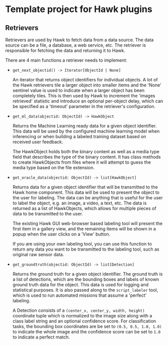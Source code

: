 # Template project for Hawk plugins

## Retrievers

Retrievers are used by Hawk to fetch data from a data source. The data source
can be a file, a database, a web service, etc. The retriever is responsible for
fetching the data and returning it to Hawk.

There are 4 main functions a retriever needs to implement:

- `get_next_objectid() -> Iterator[ObjectId | None]`

   An iterator that returns object identifiers for individual objects. A lot of
   the Hawk retrievers tile a larger object into smaller items and the 'None'
   sentinel value is used to indicate when a larger object has been completely
   tiles. This is then used by Hawk to increment the 'images retrieved'
   statistic and introduce an optional per-object delay, which can be specified
   as a 'timeout' parameter in the retriever's configuration.

- `get_ml_data(objectid: ObjectId) -> HawkObject`

   Returns the Machine Learning ready data for a given object identifier. This
   data will be used by the configured machine learning model when inferencing
   or when building a labeled training dataset based on received user feedback.

   The HawkObject holds both the binary content as well as a media type field
   that describes the type of the binary content. It has class methods to create
   HawkObjects from files where it will attempt to guess the media type based
   on the file extension.

- `get_oracle_data(objectid: ObjectId) -> list[HawkObject]`

   Returns data for a given object identifier that will be transmitted to the
   Hawk home component. This data will be used to present the object to the user
   for labeling. The data can be anything that is useful for the user to label
   the object, e.g. an image, a video, a text, etc. The data is returned as a
   list of HawkObjects, which allows for multiple pieces of data to be
   transmitted to the user.

   The existing Hawk GUI web-browser based labeling tool will present the first
   item in a gallery view, and the remaining items will be shown in a popup
   when the user clicks on a 'View' button.

   If you are using your own labeling tool, you can use this function to return
   any data you want to be transmitted to the labeling tool, such as original
   raw sensor data.

- `get_groundtruth(objectid: ObjectId) -> list[Detection]`

   Returns the ground truth for a given object identifier. The ground truth is
   a list of detections, which are the bounding boxes and labels of known ground
   truth data for the object. This data is used for logging and statistical
   purposes. It is also passed along to the `script_labeler` tool, which is
   used to run automated missions that assume a 'perfect' labeling.

   A Detection consists of a `(center_x, center_y, width, height)` coordinate
   tuple which is normalized to the image size along with a class label string
   and an optional confidence score. For classification tasks, the bounding box
   coordinates are be set to `(0.5, 0.5, 1.0, 1.0)` to indicate the whole image
   and the confidence score can be set to `1.0` to indicate a perfect match.
